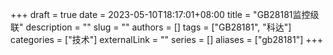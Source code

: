 +++ 
draft = true
date = 2023-05-10T18:17:01+08:00
title = "GB28181监控级联"
description = ""
slug = ""
authors = []
tags = ["GB28181", "科达"]
categories = ["技术"]
externalLink = ""
series = []
aliases = ["gb28181"]
+++
